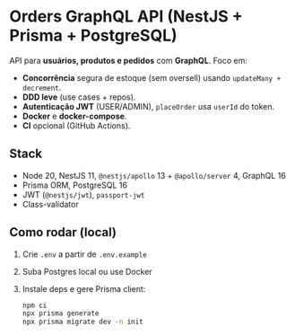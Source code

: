# Orders GraphQL API (NestJS + Prisma + PostgreSQL)

API para **usuários, produtos e pedidos** com **GraphQL**. Foco em:

- **Concorrência** segura de estoque (sem oversell) usando `updateMany + decrement`.
- **DDD leve** (use cases + repos).
- **Autenticação JWT** (USER/ADMIN), `placeOrder` usa `userId` do token.
- **Docker** e **docker-compose**.
- **CI** opcional (GitHub Actions).

## Stack

- Node 20, NestJS 11, `@nestjs/apollo` 13 + `@apollo/server` 4, GraphQL 16
- Prisma ORM, PostgreSQL 16
- JWT (`@nestjs/jwt`), `passport-jwt`
- Class-validator

## Como rodar (local)

1. Crie `.env` a partir de `.env.example`
2. Suba Postgres local ou use Docker
3. Instale deps e gere Prisma client:

   ```bash
   npm ci
   npx prisma generate
   npx prisma migrate dev -n init

